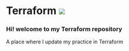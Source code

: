 # Terraform  <img src="https://skillicons.dev/icons?i=terraform" />
### Hi! welcome to my Terraform repository
A place where I update my practice in Terraform
